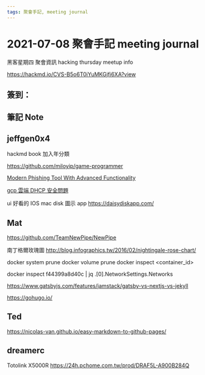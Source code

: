```yaml
---
tags: 聚會手記, meeting journal
---
```


2021-07-08 聚會手記 meeting journal
===

黑客星期四 聚會資訊 
hacking thursday meetup info 

https://hackmd.io/CVS-B5o6T0iYuMKGjfi6XA?view

簽到：
---

筆記 Note
---

## jeffgen0x4 

hackmd book 加入年分類

https://github.com/miloyip/game-programmer 

[Modern Phishing Tool With Advanced Functionality](https://github.com/DarkSecDevelopers/HiddenEye-Legacy)

[gcp 雲端 DHCP 安全問題](https://speakerdeck.com/funnysystems/yun-duan-dhcp-an-quan-wen-ti)

ui 好看的 IOS mac disk 圖示 app 
https://daisydiskapp.com/ 

## Mat

https://github.com/TeamNewPipe/NewPipe

南丁格爾玫瑰圖
http://blog.infographics.tw/2016/02/nightingale-rose-chart/

docker system  prune
docker volume prune
docker inspect <container_id>

docker inspect f44399a8d40c | jq .[0].NetworkSettings.Networks

https://www.gatsbyjs.com/features/jamstack/gatsby-vs-nextjs-vs-jekyll

https://gohugo.io/

## Ted 

https://nicolas-van.github.io/easy-markdown-to-github-pages/

## dreamerc

Totolink    X5000R
https://24h.pchome.com.tw/prod/DRAF5L-A900B284Q